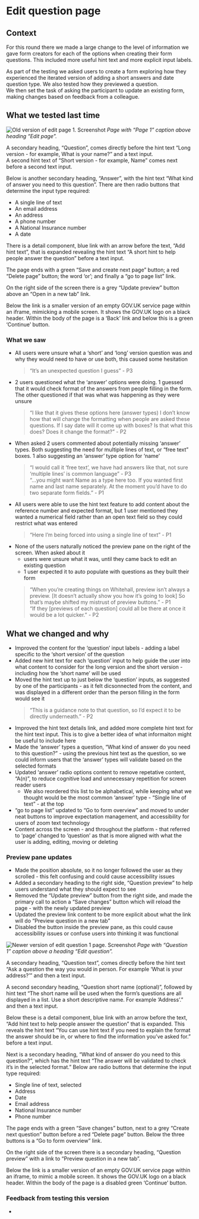 # Edit question page

## Context

For this round there we made a large change to the level of information we gave form creators for each of the options when creating their form questions. This included more useful hint text and more explicit input labels.  

As part of the testing we asked users to create a form exploring how they experienced the iterated version of adding a short answers and date question type. We also tested how they previewed a question.  
We then set the task of asking the participant to update an existing form, making changes based on feedback from a colleague.  

## What we tested last time

![Old version of edit page 1. Screenshot](../../prototype-version-1/screenshots/006-Edit-question-1-hint-open.png)
*Page with “Page 1” caption above heading “Edit page”.*

A secondary heading, “Question”, comes directly before the hint text “Long version - for example, What is your name?” and a text input.  
A second hint text of “Short version - for example, Name” comes next before a second text input.

Below is another secondary heading, “Answer”, with the hint text “What kind of answer you need to this question”. There are then radio buttons that determine the input type required:

- A single line of text
- An email address
- An address
- A phone number
- A National Insurance number
- A date

There is a detail component, blue link with an arrow before the text, “Add hint text”, that is expanded revealing the hint text “A short hint to help people answer the question” before a text input.

The page ends with a green “Save and create next page” button; a red “Delete page” button; the word ‘or’; and finally a “go to page list” link.

<!-- describe side preview pane -->
On the right side of the screen there is a grey “Update preview” button above an “Open in a new tab” link.

Below the link is a smaller version of an empty GOV.UK service page within an iframe, mimicking a mobile screen. It shows the GOV.UK logo on a black header. Within the body of the page is a ‘Back’ link and below this is a green ‘Continue’ button.  


### What we saw  

- All users were unsure what a ‘short’ and ‘long’ version question was and why they would need to have or use both, this caused some hesitation
  > “It’s an unexpected question I guess” - P3  
- 2 users questioned what the ‘answer’ options were doing. 1 guessed that it would check format of the answers from people filling in the form. The other questioned if that was what was happening as they were unsure  
  > “I like that it gives these options here (answer types) I don’t know how that will change the formatting when people are asked these questions. If I say date will it come up with boxes? Is that what this does? Does it change the format?” - P2  
- When asked 2 users commented about potentially missing ‘answer’ types. Both suggesting the need for multiple lines of text, or “free text” boxes. 1 also suggesting an ‘answer’ type option for ‘name’
  > “I would call it ‘free text’, we have had answers like that, not sure ‘multiple lines’ is common language” - P3   
  > “...you might want Name as a type here too. If you wanted first name and last name separately. At the moment you’d have to do two separate form fields.” - P1  
- All users were able to use the hint text feature to add content about the reference number and expected format, but 1 user mentioned they wanted a numerical field rather than an open text field so they could restrict what was entered  
  > “Here I’m being forced into using a single line of text” - P1  
- None of the users naturally noticed the preview pane on the right of the screen. When asked about it  
  - users were unsure what it was, until they came back to edit an existing question    
  - 1 user expected it to auto populate with questions as they built their form    
  > “When you’re creating things on Whitehall, preview isn’t always a preview. [It doesn’t actually show you how it’s going to look] So that’s maybe shifted my mistrust of preview buttons.” - P1  
  > “If they [previews of each question] could all be there at once it would be a lot quicker.” - P2    

## What we changed and why

- Improved the content for the ‘question’ input labels - adding a label specific to the ‘short version’ of the question
- Added new hint text for each ‘question’ input to help guide the user into what content to consider for the long version and the short version - including how the ‘short name’ will be used
- Moved the hint text up to just below the ‘question’ inputs, as suggested by one of the participants - as it felt dicsonnected from the content, and was displayed in a different order than the person filling in the form would see it
  > “This is a guidance note to that question, so I’d expect it to be directly underneath.” - P2  
- Improved the hint text details link, and added more complete hint text for the hint text input. This is to give a better idea of what informaiton might be useful to include here
- Made the ‘answer’ types a question, “What kind of answer do you need to this question?” - using the previous hint text as the question, so we could inform users that the ‘answer’ types will validate based on the selected formats
- Updated ‘answer’ radio options content to remove repetative content, “A(n)”, to reduce cognitive load and unnecessary repetition for screen reader users
  - We also reordered this list to be alphabetical, while keeping what we thought would be the most common ‘answer’ type - “Single line of text” - at the top
- “go to page list” updated to “Go to form overview” and moved to under neat buttons to improve expectation management, and accessibility for users of zoom text technology 
- Content across the screen - and throughout the platform - that referred to ‘page’ changed to ‘question’ as that is more aligned with what the user is adding, editing, moving or deleting

### Preview pane updates  
- Made the position absolute, so it no longer followed the user as they scrolled - this felt confusing and could cause accessibility issues
- Added a secondary heading to the right side, “Question preview” to help users understand what they should expect to see
- Removed the “Update preview” button from the right side, and made the primary call to action a “Save changes” button which will reload the page - with the newly updated preview
- Updated the preview link content to be more explicit about what the link will do “Preview question in a new tab”
- Disabled the button inside the preview pane, as this could cause accessibility issues or confuse users into thinking it was functional


![Newer version of edit question 1 page. Screenshot](../screenshots/005-Edit-question-1-hint-open.png)
*Page with “Question 1” caption above a heading “Edit question”.*

A secondary heading, “Question text”, comes directly before the hint text “Ask a question the way you would in person. For example ‘What is your address?’” and then a text input.

A second secondary heading, “Question short name (optional)”, followed by hint text “The short name will be used when the form’s questions are all displayed in a list. Use a short descriptive name. For example ‘Address’.” and then a text input.

Below these is a detail component, blue link with an arrow before the text, “Add hint text to help people answer the question” that is expanded. This reveals the hint text “You can use hint text if you need to explain the format the answer should be in, or where to find the information you’ve asked for.” before a text input.  

Next is a secondary heading, “What kind of answer do you need to this question?”, which has the hint text “The answer will be validated to check it’s in the selected format.” Below are radio buttons that determine the input type required:

- Single line of text, selected
- Address
- Date
- Email address
- National Insurance number
- Phone number

The page ends with a green “Save changes” button, next to a grey “Create next question” button before a red “Delete page” button. Below the three buttons is a “Go to form overview” link.  

<!-- describe side preview pane -->
On the right side of the screen there is a secondary heading, “Question preview” with a link to “Preview question in a new tab”.  

Below the link is a smaller version of an empty GOV.UK service page within an iframe, to mimic a mobile screen. It shows the GOV.UK logo on a black header. Within the body of the page is a disabled green ‘Continue’ button.  

### Feedback from testing this version 

-  
> 
